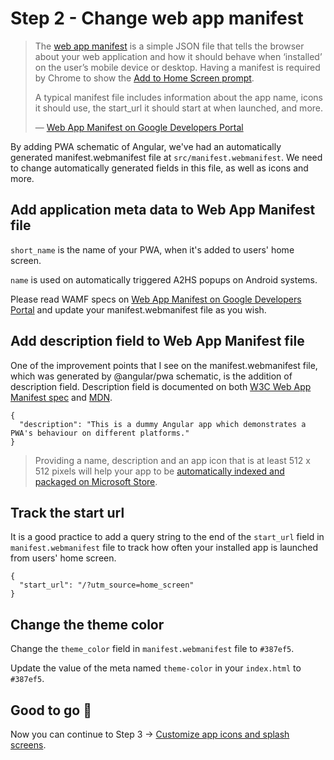 # Step 2 - Change web app manifest

>The [web app manifest](https://developer.mozilla.org/en-US/docs/Web/Manifest) is a simple JSON file that tells the browser about your web application and how it should behave when ‘installed’ on the user’s mobile device or desktop. Having a manifest is required by Chrome to show the [Add to Home Screen prompt](https://developers.google.com/web/fundamentals/app-install-banners/).
>
> A typical manifest file includes information about the app name, icons it should use, the start_url it should start at when launched, and more.
> 
> — [Web App Manifest on Google Developers Portal](https://developers.google.com/web/fundamentals/web-app-manifest/)

By adding PWA schematic of Angular, we've had an automatically generated manifest.webmanifest file at `src/manifest.webmanifest`. We need to change automatically generated fields in this file, as well as icons and more.

## Add application meta data to Web App Manifest file

`short_name` is the name of your PWA, when it's added to users' home screen.

`name` is used on automatically triggered A2HS popups on Android systems.

Please read WAMF specs on [Web App Manifest on Google Developers Portal](https://developers.google.com/web/fundamentals/web-app-manifest/) and update your manifest.webmanifest file as you wish.

## Add description field to Web App Manifest file

One of the improvement points that I see on the manifest.webmanifest file, which was generated by @angular/pwa schematic, is the addition of description field. Description field is documented on both [W3C Web App Manifest spec](https://www.w3.org/TR/appmanifest/) and [MDN](https://developer.mozilla.org/en-US/docs/Web/Manifest).

```
{
  "description": "This is a dummy Angular app which demonstrates a PWA's behaviour on different platforms."
}
```

>Providing a name, description and an app icon that is at least 512 x 512 pixels will help your app to be [automatically indexed and packaged on Microsoft Store](https://docs.microsoft.com/en-us/microsoft-edge/progressive-web-apps/microsoft-store#automatic-pwa-importing-with-bing).

## Track the start url

It is a good practice to add a query string to the end of the `start_url` field in `manifest.webmanifest` file to track how often your installed app is launched from users' home screen.

```
{
  "start_url": "/?utm_source=home_screen"
}
```

## Change the theme color

Change the `theme_color` field in `manifest.webmanifest` file to `#387ef5`.

Update the value of the meta named `theme-color` in your `index.html` to `#387ef5`.

## Good to go 🎯
Now you can continue to Step 3 -> [Customize app icons and splash screens](https://github.com/onderceylan/pwa-workshop-angular-firebase/blob/step-3/README.md). 
